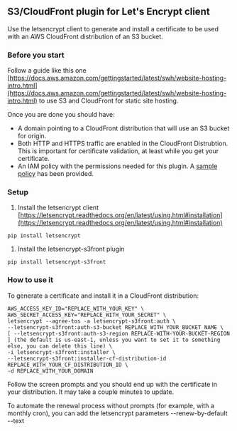 ## S3/CloudFront plugin for Let's Encrypt client

Use the letsencrypt client to generate and install a certificate to be used with
an AWS CloudFront distribution of an S3 bucket.

### Before you start

Follow a guide like this one [https://docs.aws.amazon.com/gettingstarted/latest/swh/website-hosting-intro.html](https://docs.aws.amazon.com/gettingstarted/latest/swh/website-hosting-intro.html)
to use S3 and CloudFront for static site hosting.

Once you are done you should have:

- A domain pointing to a CloudFront distribution that will use an S3 bucket for origin.
- Both HTTP and HTTPS traffic are enabled in the CloudFront Distrubtion. This is important for certificate validation, at least while you get your certificate.
- An IAM policy with the permissions needed for this plugin. A [sample policy](sample-aws-policy.json) has been provided.

### Setup

1. Install the letsencrypt client [https://letsencrypt.readthedocs.org/en/latest/using.html#installation](https://letsencrypt.readthedocs.org/en/latest/using.html#installation)

  ```
  pip install letsencrypt
  ```

1. Install the letsencrypt-s3front plugin

  ```
  pip install letsencrypt-s3front
  ```

### How to use it

To generate a certificate and install it in a CloudFront distribution:
```
AWS_ACCESS_KEY_ID="REPLACE_WITH_YOUR_KEY" \
AWS_SECRET_ACCESS_KEY="REPLACE_WITH_YOUR_SECRET" \
letsencrypt --agree-tos -a letsencrypt-s3front:auth \
--letsencrypt-s3front:auth-s3-bucket REPLACE_WITH_YOUR_BUCKET_NAME \
[ --letsencrypt-s3front:auth-s3-region REPLACE-WITH-YOUR-BUCKET-REGION ] (the default is us-east-1, unless you want to set it to something else, you can delete this line) \
-i letsencrypt-s3front:installer \
--letsencrypt-s3front:installer-cf-distribution-id REPLACE_WITH_YOUR_CF_DISTRIBUTION_ID \
-d REPLACE_WITH_YOUR_DOMAIN
```

Follow the screen prompts and you should end up with the certificate in your
distribution. It may take a couple minutes to update.

To automate the renewal process without prompts (for example, with a monthly cron), you can add the letsencrypt parameters --renew-by-default --text
